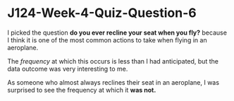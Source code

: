 # J124-Week-4-Quiz-Question-6

I picked the question **do you ever recline your seat when you fly?** because I think it is one of the most common actions to take when flying in an aeroplane.

The *frequency* at which this occurs is less than I had anticipated, but the data outcome was very interesting to me.

As someone who almost always reclines their seat in an aeroplane, I was surprised to see the frequency at which it **was not.**
